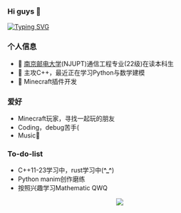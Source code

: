 ### Hi guys 👋
[![Typing SVG](https://readme-typing-svg.demolab.com?font=Fira+Code&pause=1000&color=F7442B&center=true&vCenter=true&width=435&lines=这里是594飞飘的GitHub首页)](https://git.io/typing-svg)

### 个人信息
- 🔭 [南京邮电大学](https://www.njupt.edu.cn/)(NJUPT)通信工程专业(22级)在读本科生
- 🌱 主攻C++，最近正在学习Python与数学建模
- 👯 Minecraft插件开发

### 爱好
- Minecraft玩家，寻找一起玩的朋友
- Coding，debug苦手(
- Music🎵

### To-do-list
- C++11-23学习中，rust学习中(**^_^**)
- Python manim创作磨练
- 按照兴趣学习Mathematic QWQ

<div align="center">
  <img align="center" src="https://github-readme-streak-stats.herokuapp.com/?user=feipiao594&theme=dark&hide_border=true" />
</div><br>

